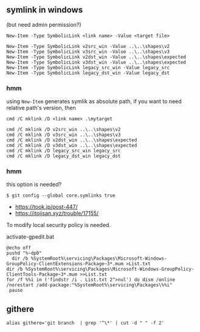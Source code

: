 ## symlink in windows

(but need admin permission?)

```
New-Item -Type SymbolicLink <link name> -Value <target file>
```


```
New-Item -Type SymbolicLink v2src_win -Value ..\..\shapes\v2
New-Item -Type SymbolicLink v3src_win -Value ..\..\shapes\v3
New-Item -Type SymbolicLink v2dst_win -Value ..\..\shapes\expected
New-Item -Type SymbolicLink v3dst_win -Value ..\..\shapes\expected
New-Item -Type SymbolicLink legacy_src_win -Value legacy_src
New-Item -Type SymbolicLink legacy_dst_win -Value legacy_dst
```

### hmm

using `New-Item` generates symlik as absolute path, if you want to need relative path's version, then

```
cmd /C mklink /D <link name> .\mytarget
```

```
cmd /C mklink /D v2src_win ..\..\shapes\v2
cmd /C mklink /D v3src_win ..\..\shapes\v3
cmd /C mklink /D v2dst_win ..\..\shapes\expected
cmd /C mklink /D v3dst_win ..\..\shapes\expected
cmd /C mklink /D legacy_src_win legacy_src
cmd /C mklink /D legacy_dst_win legacy_dst
```

### hmm

this option is needed?

```
$ git config --global core.symlinks true
```


- https://took.jp/post-447/
- https://itojisan.xyz/trouble/17155/

To modify local security policy is needed.

activate-gpedit.bat

```
@echo off
pushd "%~dp0"
  dir /b %SystemRoot%\servicing\Packages\Microsoft-Windows-GroupPolicy-ClientExtensions-Package~3*.mum >List.txt
dir /b %SystemRoot%\servicing\Packages\Microsoft-Windows-GroupPolicy-ClientTools-Package~3*.mum >>List.txt
for /f %%i in ('findstr /i . List.txt 2^>nul') do dism /online /norestart /add-package:"%SystemRoot%\servicing\Packages\%%i"
 pause
```

## githere

```
alias githere='git branch  | grep '^\*' | cut -d " " -f 2'
```

